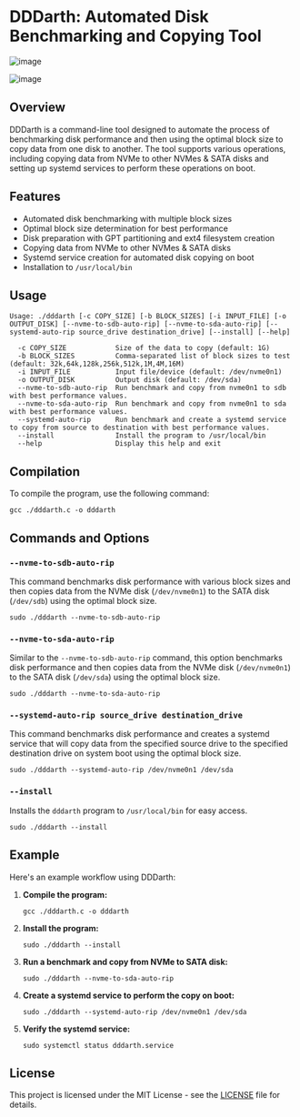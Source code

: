 # DDDarth: Automated Disk Benchmarking and Copying Tool

![image](https://github.com/user-attachments/assets/28e16aad-0116-418d-a1a7-7bcf6670bf0e)

![image](https://github.com/user-attachments/assets/403b93b6-4c43-4a0f-b691-159749ec4ab3)

## Overview

DDDarth is a command-line tool designed to automate the process of benchmarking disk performance and then using the optimal block size to copy data from one disk to another. The tool supports various operations, including copying data from NVMe to other NVMes & SATA disks and setting up systemd services to perform these operations on boot.

## Features

- Automated disk benchmarking with multiple block sizes
- Optimal block size determination for best performance
- Disk preparation with GPT partitioning and ext4 filesystem creation
- Copying data from NVMe to other NVMes & SATA disks
- Systemd service creation for automated disk copying on boot
- Installation to `/usr/local/bin`

## Usage

```shell
Usage: ./dddarth [-c COPY_SIZE] [-b BLOCK_SIZES] [-i INPUT_FILE] [-o OUTPUT_DISK] [--nvme-to-sdb-auto-rip] [--nvme-to-sda-auto-rip] [--systemd-auto-rip source_drive destination_drive] [--install] [--help]

  -c COPY_SIZE            Size of the data to copy (default: 1G)
  -b BLOCK_SIZES          Comma-separated list of block sizes to test (default: 32k,64k,128k,256k,512k,1M,4M,16M)
  -i INPUT_FILE           Input file/device (default: /dev/nvme0n1)
  -o OUTPUT_DISK          Output disk (default: /dev/sda)
  --nvme-to-sdb-auto-rip  Run benchmark and copy from nvme0n1 to sdb with best performance values.
  --nvme-to-sda-auto-rip  Run benchmark and copy from nvme0n1 to sda with best performance values.
  --systemd-auto-rip      Run benchmark and create a systemd service to copy from source to destination with best performance values.
  --install               Install the program to /usr/local/bin
  --help                  Display this help and exit
```

## Compilation

To compile the program, use the following command:

```shell
gcc ./dddarth.c -o dddarth
```

## Commands and Options

### `--nvme-to-sdb-auto-rip`

This command benchmarks disk performance with various block sizes and then copies data from the NVMe disk (`/dev/nvme0n1`) to the SATA disk (`/dev/sdb`) using the optimal block size.

```shell
sudo ./dddarth --nvme-to-sdb-auto-rip
```

### `--nvme-to-sda-auto-rip`

Similar to the `--nvme-to-sdb-auto-rip` command, this option benchmarks disk performance and then copies data from the NVMe disk (`/dev/nvme0n1`) to the SATA disk (`/dev/sda`) using the optimal block size.

```shell
sudo ./dddarth --nvme-to-sda-auto-rip
```

### `--systemd-auto-rip source_drive destination_drive`

This command benchmarks disk performance and creates a systemd service that will copy data from the specified source drive to the specified destination drive on system boot using the optimal block size.

```shell
sudo ./dddarth --systemd-auto-rip /dev/nvme0n1 /dev/sda
```

### `--install`

Installs the `dddarth` program to `/usr/local/bin` for easy access.

```shell
sudo ./dddarth --install
```

## Example

Here's an example workflow using DDDarth:

1. **Compile the program:**

   ```shell
   gcc ./dddarth.c -o dddarth
   ```

2. **Install the program:**

   ```shell
   sudo ./dddarth --install
   ```

3. **Run a benchmark and copy from NVMe to SATA disk:**

   ```shell
   sudo ./dddarth --nvme-to-sda-auto-rip
   ```

4. **Create a systemd service to perform the copy on boot:**

   ```shell
   sudo ./dddarth --systemd-auto-rip /dev/nvme0n1 /dev/sda
   ```

5. **Verify the systemd service:**

   ```shell
   sudo systemctl status dddarth.service
   ```

## License

This project is licensed under the MIT License - see the [LICENSE](LICENSE) file for details.
